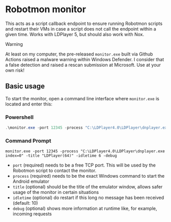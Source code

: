 # Robotmon monitor
This acts as a script callback endpoint to ensure running Robotmon scripts and restart their VMs in case a script does 
not call the endpoint within a given time. Works with LDPlayer 5, but should also work with Nox.

> [!WARNING]  
> At least on my computer, the pre-released `monitor.exe` built via Github Actions raised a malware warning within 
> Windows Defender. I consider that a false detection and raised a rescan submission at Microsoft. Use at your own risk!

## Basic usage

To start the monitor, open a command line interface where `monitor.exe` is located and enter this:

### Powershell
```powershell
.\monitor.exe -port 12345 -process "C:\LDPlayer4.0\LDPlayer\dnplayer.exe index=0" -title "LDPlayer(64)" -idletime 6 -debug
```

### Command Prompt
```
monitor.exe -port 12345 -process "C:\LDPlayer4.0\LDPlayer\dnplayer.exe index=0" -title "LDPlayer(64)" -idletime 6 -debug
```

- `port` (required) needs to be a free TCP port. This will be used by the Robotmon script to contact the monitor.
- `process` (required) needs to be the exact Windows command to start the Android emulator
- `title` (optional) should be the title of the emulator window, allows safer usage of the monitor in certain situations
- `idletime` (optional) do restart if this long no message has been received (default: 10)
- `debug` (optional) shows more information at runtime like, for example, incoming requests
